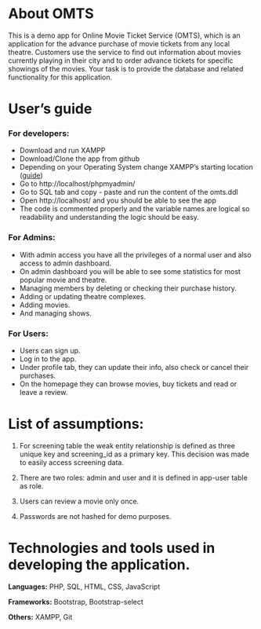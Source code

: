 # About OMTS

This is a demo app for Online Movie Ticket Service (OMTS), which is an application for the advance purchase of movie tickets from any local theatre. Customers use the service to find out information about movies currently playing in their city and to order advance tickets for specific showings of the movies. Your task is to provide the database and related functionality for this application.

# User’s guide

### For developers:

- Download and run XAMPP
- Download/Clone the app from github
- Depending on your Operating System change XAMPP’s starting location ([guide](https://stackoverflow.com/questions/8847392/how-to-change-xampp-localhost-to-another-folder-outside-xampp-folder))
- Go to http://localhost/phpmyadmin/
- Go to SQL tab and copy - paste and run the content of the omts.ddl
- Open http://localhost/ and you should be able to see the app
- The code is commented properly and the variable names are logical so readability and understanding the logic should be easy.

### For Admins:
- With admin access you have all the privileges of a normal user and also access to admin dashboard.
- On admin dashboard you will be able to see some statistics for most popular movie and theatre.
- Managing members by deleting or checking their purchase history.
- Adding or updating theatre complexes.
- Adding movies.
- And managing shows.

### For Users:
- Users can sign up.
- Log in to the app.
- Under profile tab, they can update their info, also check or cancel their purchases.
- On the homepage they can browse movies, buy tickets and read or leave a review.

# List of assumptions:

1.  For screening table the weak entity relationship is defined as three unique key and screening_id as a primary key. This decision was made to easily access screening data.

2.  There are two roles: admin and user and it is defined in app-user table as role.

3.  Users can review a movie only once.

4.  Passwords are not hashed for demo purposes.

# Technologies and tools used in developing the application.

**Languages:** PHP, SQL, HTML, CSS, JavaScript

**Frameworks:** Bootstrap, Bootstrap-select

**Others:** XAMPP, Git
